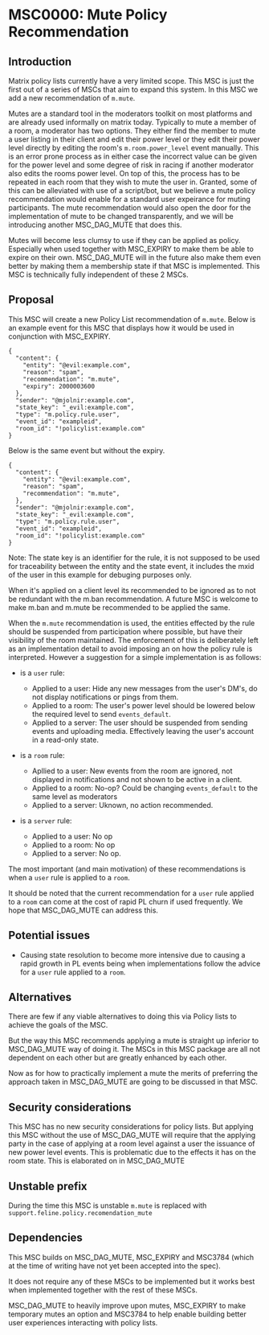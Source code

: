# MSC0000: Mute Policy Recommendation

## Introduction

Matrix policy lists currently have a very limited scope. This MSC is just the first out of a series
of MSCs that aim to expand this system. In this MSC we add a new recommendation of `m.mute`.

Mutes are a standard tool in the moderators toolkit on most platforms and are already
used informally on matrix today.
Typically to mute a member of a room, a moderator has two options. They either find the member
to mute a user listing in their client and edit their power level or they
edit their power level directly by editing the room's `m.room.power_level` event manually.
This is an error prone process as in either case the incorrect value can be given for the power
level and some degree of risk in racing if another moderator also edits the rooms power level.
On top of this, the process has to be repeated in each room that they wish to mute the user in.
Granted, some of this can be alleviated with use of a script/bot, but we believe a mute policy
recommendation would enable for a standard user expeirance for muting participants.
The mute recommendation would also open the door for the implementation of mute to be
changed transparently, and we will be introducing another MSC_DAG_MUTE that does this.

Mutes will become less clumsy to use if they can be applied as policy. Especially when used together with
MSC_EXPIRY to make them be able to expire on their own. MSC_DAG_MUTE will in the future also make them even better
by making them a membership state if that MSC is implemented. This MSC is technically fully independent
of these 2 MSCs.

## Proposal

This MSC will create a new Policy List recommendation of `m.mute`. Below is an example event for this MSC
that displays how it would be used in conjunction with MSC_EXPIRY.

```
{
  "content": {
    "entity": "@evil:example.com",
    "reason": "spam",
    "recommendation": "m.mute",
    "expiry": 2000003600
  },
  "sender": "@mjolnir:example.com",
  "state_key": "_evil:example.com",
  "type": "m.policy.rule.user",
  "event_id": "exampleid",
  "room_id": "!policylist:example.com"
}
```

Below is the same event but without the expiry.

```
{
  "content": {
    "entity": "@evil:example.com",
    "reason": "spam",
    "recommendation": "m.mute",
  },
  "sender": "@mjolnir:example.com",
  "state_key": "_evil:example.com",
  "type": "m.policy.rule.user",
  "event_id": "exampleid",
  "room_id": "!policylist:example.com"
}
```

Note: The state key is an identifier for the rule, it is not supposed to be used for traceability
between the entity and the state event, it includes the mxid of the user in this example
for debuging purposes only.

When it's applied on a client level its recommended to be ignored as to not be redundant with the m.ban
recommendation. A future MSC is welcome to make m.ban and m.mute be recommended to be applied the same.

When the `m.mute` recommendation is used, the entities effected by the rule should be suspended from
participation where possible, but have their visibility of the room maintained.
The enforcement of this is deliberately left as an implementation detail to avoid imposing an on how
the policy rule is interpreted. However a suggestion for a simple implementation is as follows:

* is a `user` rule:
  + Applied to a user: Hide any new messages from the user's DM's, do not display notifications
    or pings from them.
  + Applied to a room: The user's power level should be lowered below the required level to send
    `events_default`.
  + Applied to a server: The user should be suspended from sending events and uploading media.
    Effectively leaving the user's account in a read-only state.

* is a `room` rule:
  + Apllied to a user: New events from the room are ignored, not displayed in notifications and
    not shown to be active in a client.
  + Applied to a room: No-op? Could be changing `events_default` to the same level as moderators
  + Applied to a server: Uknown, no action recommended.

* is a `server` rule:
  + Applied to a user: No op
  + Applied to a room: No op
  + Applied to a server: No op.

The most important (and main motivation)
of these recommendations is when a `user` rule is applied to a `room`.

It should be noted that the current recommendation for a `user` rule applied to a `room`
can come at the cost of rapid PL churn if used frequently. We hope that MSC_DAG_MUTE can address this.

## Potential issues

- Causing state resolution to become more intensive due to causing a rapid growth in PL events being
  when implementations follow the advice for a `user` rule applied to a `room`.

## Alternatives

There are few if any viable alternatives to doing this via Policy lists to achieve the goals of the MSC.

But the way this MSC recommends applying a mute is straight up inferior to MSC_DAG_MUTE way of doing it.
The MSCs in this MSC package are all not dependent on each other but are greatly enhanced by each other.

Now as for how to practically implement a mute the merits of preferring the approach taken in MSC_DAG_MUTE
are going to be discussed in that MSC.

## Security considerations

This MSC has no new security considerations for policy lists. But applying this MSC without the use of
MSC_DAG_MUTE will require that the applying party in the case of applying at a room level against a user
the issuance of new power level events. This is problematic due to the effects it has on the room state.
This is elaborated on in MSC_DAG_MUTE

## Unstable prefix

During the time this MSC is unstable `m.mute` is replaced with `support.feline.policy.recomendation_mute`

## Dependencies

This MSC builds on MSC_DAG_MUTE, MSC_EXPIRY and MSC3784 (which at the time of writing have not yet been accepted
into the spec).

It does not require any of these MSCs to be implemented but it works best when implemented together with the rest of these MSCs.

MSC_DAG_MUTE to heavily improve upon mutes, MSC_EXPIRY to make temporary mutes an option
and MSC3784 to help enable building better user experiences interacting with policy lists.
